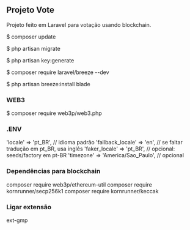 ## Projeto Vote

Projeto feito em Laravel para votação usando blockchain.


$ composer update

$ php artisan migrate

$ php artisan key:generate

$ composer require laravel/breeze --dev

$ php artisan breeze:install blade

### WEB3
$ composer require web3p/web3.php


### .ENV
'locale' => 'pt_BR',            // idioma padrão
'fallback_locale' => 'en',      // se faltar tradução em pt_BR, usa inglês
'faker_locale' => 'pt_BR',      // opcional: seeds/factory em pt-BR
'timezone' => 'America/Sao_Paulo', // opcional


### Dependências para blockchain
composer require web3p/ethereum-util
composer require kornrunner/secp256k1
composer require kornrunner/keccak


### Ligar extensão
ext-gmp
